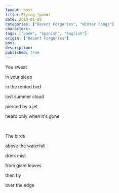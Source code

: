 ```yaml
---
layout: post
title: Flying (poem)
date: 2010-01-05
categories: ["Recent Forgeries", "Winter Songs"]
characters: 
tags: ["poem", "Spanish", "English"]
origin: ["Recent Forgeries"]
pov: 
description: 
published: true
---
```


You sweat

in your sleep

in the rented bed

lost summer cloud

pierced by a jet

heard only when it's gone

<br>

The birds

above the waterfall

drink mist

from giant leaves

then fly

over the edge
